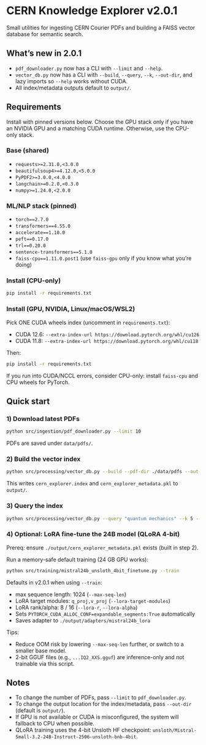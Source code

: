 # CERN Knowledge Explorer v2.0.1

Small utilities for ingesting CERN Courier PDFs and building a FAISS vector database for semantic search.

## What’s new in 2.0.1
- `pdf_downloader.py` now has a CLI with `--limit` and `--help`.
- `vector_db.py` now has a CLI with `--build`, `--query`, `--k`, `--out-dir`, and lazy imports so `--help` works without CUDA.
- All index/metadata outputs default to `output/`.

## Requirements
Install with pinned versions below. Choose the GPU stack only if you have an NVIDIA GPU and a matching CUDA runtime. Otherwise, use the CPU-only stack.

### Base (shared)
- `requests>=2.31.0,<3.0.0`
- `beautifulsoup4>=4.12.0,<5.0.0`
- `PyPDF2>=3.0.0,<4.0.0`
- `langchain>=0.2.0,<0.3.0`
- `numpy>=1.24.0,<2.0.0`

### ML/NLP stack (pinned)
- `torch==2.7.0`
- `transformers==4.55.0`
- `accelerate==1.10.0`
- `peft==0.17.0`
- `trl==0.20.0`
- `sentence-transformers==5.1.0`
- `faiss-cpu==1.11.0.post1` (use `faiss-gpu` only if you know what you’re doing)

### Install (CPU-only)
```bash
pip install -r requirements.txt
```

### Install (GPU, NVIDIA, Linux/macOS/WSL2)
Pick ONE CUDA wheels index (uncomment in `requirements.txt`):
- CUDA 12.6: `--extra-index-url https://download.pytorch.org/whl/cu126`
- CUDA 11.8: `--extra-index-url https://download.pytorch.org/whl/cu118`

Then:
```bash
pip install -r requirements.txt
```

If you run into CUDA/NCCL errors, consider CPU-only: install `faiss-cpu` and CPU wheels for PyTorch.

## Quick start

### 1) Download latest PDFs
```bash
python src/ingestion/pdf_downloader.py --limit 10
```
PDFs are saved under `data/pdfs/`.

### 2) Build the vector index
```bash
python src/processing/vector_db.py --build --pdf-dir ./data/pdfs --out-dir ./output
```
This writes `cern_explorer.index` and `cern_explorer_metadata.pkl` to `output/`.

### 3) Query the index
```bash
python src/processing/vector_db.py --query "quantum mechanics" --k 5 --out-dir ./output
```

### 4) Optional: LoRA fine-tune the 24B model (QLoRA 4-bit)
Prereq: ensure `./output/cern_explorer_metadata.pkl` exists (built in step 2).

Run a memory-safe default training (24 GB GPU works):
```bash
python src/training/mistral24b_unsloth_4bit_finetune.py --train
```

Defaults in v2.0.1 when using `--train`:
- max sequence length: 1024 (`--max-seq-len`)
- LoRA target modules: `q_proj,v_proj` (`--lora-target-modules`)
- LoRA rank/alpha: 8 / 16 (`--lora-r`, `--lora-alpha`)
- Sets `PYTORCH_CUDA_ALLOC_CONF=expandable_segments:True` automatically
- Saves adapter to `./output/adapters/mistral24b_lora`

Tips:
- Reduce OOM risk by lowering `--max-seq-len` further, or switch to a smaller base model.
- 2-bit GGUF files (e.g., `...IQ2_XXS.gguf`) are inference-only and not trainable via this script.

## Notes
- To change the number of PDFs, pass `--limit` to `pdf_downloader.py`.
- To change the output location for the index/metadata, pass `--out-dir` (default is `output/`).
- If GPU is not available or CUDA is misconfigured, the system will fallback to CPU when possible.
 - QLoRA training uses the 4-bit Unsloth HF checkpoint: `unsloth/Mistral-Small-3.2-24B-Instruct-2506-unsloth-bnb-4bit`.
